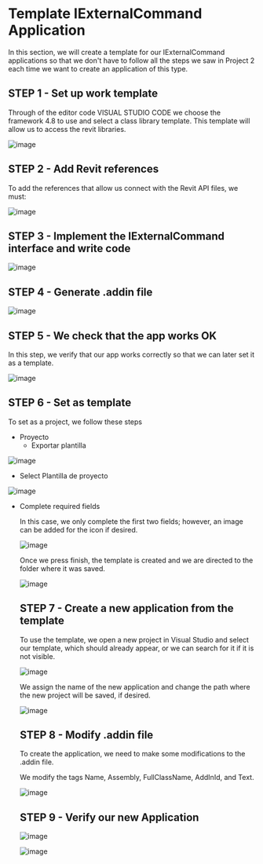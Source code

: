 # Template IExternalCommand Application

In this section, we will create a template for our IExternalCommand applications so that we don't have to follow all the steps we saw in Project 2 each time we want to create an application of this type.

## STEP 1 - Set up work template

Through of the editor code VISUAL STUDIO CODE we choose the framework 4.8 to use and select a class library template. This template will allow us to access the revit libraries.

![image](https://github.com/user-attachments/assets/fe10c8e2-2cd1-4cdf-b02b-3c1ba45067a4)

## STEP 2 - Add Revit references

To add the references that allow us connect with the Revit API files, we must:

![image](https://github.com/user-attachments/assets/90a29773-e322-41da-9f32-25833a9b7e17)

## STEP 3 -  Implement the IExternalCommand interface and write code

![image](https://github.com/user-attachments/assets/687b2cb6-4885-485d-8fc2-57668c0caed5)

## STEP 4 - Generate .addin file 

![image](https://github.com/user-attachments/assets/fe0559ec-3f10-4e49-9a22-df29d8b738e8)

## STEP 5 - We check that the app works OK

In this step, we verify that our app works correctly so that we can later set it as a template.

![image](https://github.com/user-attachments/assets/18b5e106-3fca-4cc4-8180-ccbea0389aa4)

## STEP 6 - Set as template

To set as a project, we follow these steps

 - Proyecto
   - Exportar plantilla

![image](https://github.com/user-attachments/assets/83f30d0e-cd8d-4c03-86be-9f091855c4fb)

 - Select Plantilla de proyecto

![image](https://github.com/user-attachments/assets/e468cf9a-86eb-4b73-8842-6727903632c8)

- Complete required fields

  In this case, we only complete the first two fields; however, an image can be added for the icon if desired.

  ![image](https://github.com/user-attachments/assets/704efbab-4fb3-487c-9ee0-e50886d3dd9b)

  Once we press finish, the template is created and we are directed to the folder where it was saved.

  ![image](https://github.com/user-attachments/assets/e0cf784c-34af-4083-8305-9df028495d04)

  ## STEP 7 - Create a new application from the template

  To use the template, we open a new project in Visual Studio and select our template, which should already appear, or we can search for it if it is not visible.

  ![image](https://github.com/user-attachments/assets/34923cd1-7e2c-4369-ac9e-24285ca126bd)

  We assign the name of the new application and change the path where the new project will be saved, if desired.

  ![image](https://github.com/user-attachments/assets/78584cab-b86f-480a-83a1-32306e25db8b)

   ## STEP 8 - Modify .addin file

  To create the application, we need to make some modifications to the .addin file.

  We modify the tags Name, Assembly, FullClassName, AddInId, and Text.

  ![image](https://github.com/user-attachments/assets/7cdded13-bbb5-49d4-9d0f-8646c595b7c1)


  ## STEP 9 - Verify our new Application
  

  ![image](https://github.com/user-attachments/assets/29646158-1131-4cb0-b399-316e249b8e5e)
  

  ![image](https://github.com/user-attachments/assets/864d37b4-53a2-4d64-94f3-7ce7742fd758)



  

  



  












